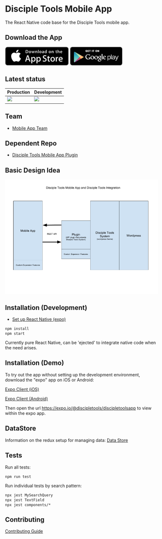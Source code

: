 # Disciple Tools Mobile App
The React Native code base for the Disciple Tools mobile app.

## Download the App

[![AppStore][appstore-image]][appstore-url]
[![PlayStore][playstore-image]][playstore-url]

## Latest status

| Production | Development |
| - | - |
| [![](https://github.com/DiscipleTools/disciple-tools-mobile-app/workflows/CI%2FCD/badge.svg)](https://github.com/DiscipleTools/disciple-tools-mobile-app/actions) | [![](https://github.com/DiscipleTools/disciple-tools-mobile-app/workflows/CI%2FCD/badge.svg?branch=development)](https://github.com/DiscipleTools/disciple-tools-mobile-app/actions) |


## Team
* [Mobile App Team](https://github.com/orgs/DiscipleTools/teams/mobile-app-lead-team)

## Dependent Repo
* [Disciple Tools Mobile App Plugin](https://github.com/DiscipleTools/disciple-tools-mobile-app-plugin)

## Basic Design Idea
![Basic Design Idea](https://github.com/DiscipleTools/disciple-tools-mobile-app-plugin/raw/master/mobile-app-design.png)

## Installation (Development)
* [Set up React Native (expo)](https://facebook.github.io/react-native/docs/getting-started)

```
npm install
npm start
```

Currently pure React Native, can be 'ejected' to integrate native code when the need arises.

## Installation (Demo)
To try out the app without setting up the development environment, download the "expo" app on iOS or Android:

[Expo Client (iOS)](https://itunes.apple.com/us/app/expo-client/id982107779?mt=8)

[Expo Client (Android)](https://play.google.com/store/apps/details?id=host.exp.exponent&hl=en_US)

Then open the url https://expo.io/@discipletools/discipletoolsapp to view within the expo app.

## DataStore
Information on the redux setup for managing data: [Data Store](https://github.com/DiscipleTools/disciple-tools-mobile-app/tree/master/store)

## Tests

Run all tests:
```
npm run test
```

Run individual tests by search pattern:
```
npx jest MySearchQuery
npx jest TextField
npx jest components/*
```

[appstore-image]: https://github.com/DiscipleTools/disciple-tools-mobile-app/blob/development/badges/appstore.png
[playstore-image]: https://github.com/DiscipleTools/disciple-tools-mobile-app/blob/development/badges/playstore.png

[appstore-url]: https://apps.apple.com/us/app/d-t/id1483836867
[playstore-url]: https://play.google.com/store/apps/details?id=tools.disciple.app

## Contributing
[Contributing Guide](https://github.com/DiscipleTools/disciple-tools-mobile-app/blob/development/CONTRIBUTING.md)
